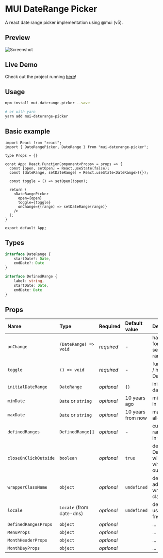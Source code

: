 # MUI DateRange Picker

A react date range picker implementation using @mui (v5).

## Preview

![Screenshot](/screenshot.png?raw=true "Screenshot")

## Live Demo

Check out the project running [here](https://codesandbox.io/s/mui-daterange-picker-playground-for-pb-r9rmn?file=/src/App.js)!

## Usage

```bash
npm install mui-daterange-picker --save

# or with yarn
yarn add mui-daterange-picker
```

## Basic example
```tsx
import React from "react";
import { DateRangePicker, DateRange } from "mui-daterange-picker";

type Props = {}

const App: React.FunctionComponent<Props> = props => {
  const [open, setOpen] = React.useState(false);
  const [dateRange, setDateRange] = React.useState<DateRange>({});

  const toggle = () => setOpen(!open);

  return (
    <DateRangePicker
      open={open}
      toggle={toggle}
      onChange={(range) => setDateRange(range)}
    />
  );
}

export default App;
```

## Types
```ts
interface DateRange {
    startDate?: Date,
    endDate?: Date
}

interface DefinedRange {
    label: string,
    startDate: Date,
    endDate: Date
}
```

## Props

Name | Type                      | Required | Default value | Description
:--- |:--------------------------| :--- | :--- | :---
`onChange` | `(DateRange) => void`     | _required_ | - | handler function for providing selected date range
`toggle` | `() => void`              | _required_ | - | function to show / hide the DateRangePicker
`initialDateRange` | `DateRange`               | _optional_ | `{}` | initially selected date range
`minDate` | `Date` or `string`        | _optional_ | 10 years ago | min date allowed in range
`maxDate` | `Date` or `string`        | _optional_ | 10 years from now | max date allowed in range
`definedRanges` | `DefinedRange[]`          | _optional_ | - | custom defined ranges to show in the list
`closeOnClickOutside` | `boolean`                 | _optional_ | `true` | defines if DateRangePicker will be closed when clicking outside of it
`wrapperClassName` | `object`                  | _optional_ | `undefined` | defines additional wrapper style classes
`locale` | `Locale`  (from date-dns) | _optional_ | `undefined` | defines locale to use (from date-fns package)
`DefinedRangesProps`|`object`| _optional_ | | ...
`MenuProps`|`object`| _optional_ | | ...
`MonthHeaderProps`|`object`| _optional_ | | ...
`MonthDayProps`|`object`| _optional_ | | ...
